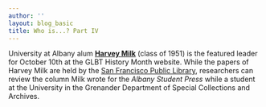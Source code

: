 ```yaml
---
author: ''
layout: blog_basic
title: Who is...? Part IV
---
```

<div class="entry-body">
<p>University at Albany alum <a href="http://www.glbthistorymonth.com/glbthistorymonth/video.cfm?LeaderID=10"><strong>Harvey Milk</strong></a> (class of 1951) is the featured leader for October 10th at the GLBT History Month website. While the papers of Harvey Milk are held by the <a href="http://www.glbthistorymonth.com/glbthistorymonth/video.cfm?LeaderID=10">San Francisco Public Library</a>, researchers can review the column Milk wrote for the <em>Albany Student Press</em> while a student at the University in the Grenander Department of Special Collections and Archives.</p>
</div>